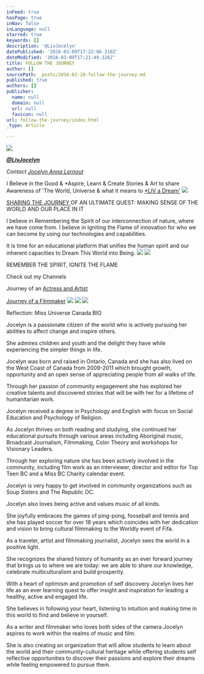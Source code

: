 ```yaml
---
inFeed: true
hasPage: true
inNav: false
inLanguage: null
starred: true
keywords: []
description: '@LivJocelyn'
datePublished: '2016-03-09T17:22:06.210Z'
dateModified: '2016-03-09T17:21:49.326Z'
title: FOLLOW THE JOURNEY
author: []
sourcePath: _posts/2016-02-20-follow-the-journey.md
published: true
authors: []
publisher:
  name: null
  domain: null
  url: null
  favicon: null
url: follow-the-journey/index.html
_type: Article

---
```

![](https://the-grid-user-content.s3-us-west-2.amazonaws.com/b1805b2d-7666-42cc-bd77-3881da8e6384.jpg)

**_[@LivJocelyn][0]_**

_Contact [Jocelyn Anna Lernout][1]_

I Believe in the Good & \*Aspire, Learn & Create Stories & Art to share Awareness of 'The World, Universe & what it means to [\*LIV a Dream'][1]
![](https://s3-us-west-2.amazonaws.com/the-grid-img/p/d08903e8db0d0f9c12c0f6b88bb5346e664515c3.jpg)

[SHARING THE JOURNEY ][2]OF AN ULTIMATE QUEST: MAKING SENSE OF THE WORLD AND OUR PLACE IN IT

I believe in Remembering the Spirit of our
interconnection of nature, where we have come from.  I believe in Igniting
the Flame of innovation for who we can become by using our technologies and
capabilities.

It is time for an
educational platform that unifies the human spirit and our inherent capacities
to Dream This World into Being.
![](https://the-grid-user-content.s3-us-west-2.amazonaws.com/3ff53b07-d3b3-4b80-a680-a793b53d1d32.jpg)
![](https://s3-us-west-2.amazonaws.com/the-grid-img/p/fdfb2801c6bc8f8c0396bea0481d8aca87bde492.jpg)

REMEMBER THE SPIRIT, IGNITE THE FLAME

Check out my Channels

Journey of an [Actress and Artist][3]

[Journey of a Filmmaker][4]
![](https://s3-us-west-2.amazonaws.com/the-grid-img/p/1ba5f6b19f848ce3b480529fd07a83bb2b8e5fc3.jpg)
![](https://s3-us-west-2.amazonaws.com/the-grid-img/p/ecbacd5a5da120693455ff08786a9b7402059923.jpg)
![](https://the-grid-user-content.s3-us-west-2.amazonaws.com/5d9eff4a-61e7-43e2-8430-d3dc5c5f4357.png)

Reflection: Miss Universe Canada BIO

Jocelyn
is a passionate citizen of the world who is actively pursuing her abilities to
affect change and inspire others.

She
admires children and youth and the delight they have while experiencing the
simpler things in life.

Jocelyn
was born and raised in Ontario, Canada and she has also lived on the West Coast of Canada from 2009-2011 which brought growth, opportunity
and an open sense of appreciating people from all walks of life.

Through
her passion of community engagement she has explored her creative talents and
discovered stories that will be with her for a lifetime of humanitarian work.

Jocelyn received a degree in Psychology and
English with focus on Social Education and Psychology of Religion.

As Jocelyn thrives on both reading and
studying, she continued her educational pursuits through various areas
including Aboriginal music, Broadcast Journalism, Filmmaking, Color Theory and
workshops for Visionary Leaders.

Through
her exploring nature she has been actively involved in the community, including
film work as an interviewer, director and editor for Top Teen BC and a Miss BC
Charity calendar event.

Jocelyn is very happy
to get involved in community organizations such as Soup Sisters and The
Republic OC.

Jocelyn
also loves being active and values music of all kinds. 

She joyfully
embraces the games of ping-pong, fooseball and tennis and she has played soccer
for over 18 years which coincides with her dedication and vision to bring cultural
filmmaking to the Worldly event of Fifa.

As a
traveler, artist and filmmaking journalist, Jocelyn sees the world in a
positive light.

She recognizes the
shared history of humanity as an ever forward journey that brings us to where
we are today: we are able to share our knowledge, celebrate multiculturalism
and build prosperity.

With a
heart of optimism and promotion of self discovery Jocelyn lives her life as an
ever learning quest to offer insight and inspiration for leading a healthy,
active and engaged life.

She believes in
following your heart, listening to intuition and making time in this world to
find and believe in yourself. 

As a
writer and filmmaker who loves both sides of the camera Jocelyn aspires to work
within the realms of music and film.

She
is also creating an organization that will allow students to learn about the
world and their community-cultural heritage while offering students self
reflective opportunities to discover their passions and explore their dreams
while feeling empowered to pursue them.

[0]: https://twitter.com/LivJocelyn?lang=en
[1]: https://about.me/cultureme
[2]: http://theworlduniverseandadream.blogspot.ca/search?updated-min=2010-01-01T00:00:00-08:00&updated-max=2011-01-01T00:00:00-08:00&max-results=2
[3]: https://www.youtube.com/channel/UCSX8M_s77394G-ESy9HMHuA
[4]: https://www.youtube.com/channel/UCYCg5dk1Cuz73svys5MlBDg